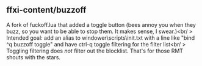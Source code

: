 ## ffxi-content/buzzoff
A fork of fuckoff.lua that added a toggle button (bees annoy you when they buzz, so you want to be able to stop them. It makes sense, I swear.)<br/ >
Intended goal: add an alias to windower\scripts\init.txt with a line like "bind ^q buzzoff toggle" and have ctrl-q toggle filtering for the filter list<br/ >
Toggling filtering does *not* filter out the blocklist. That's for those RMT shouts with the stars.